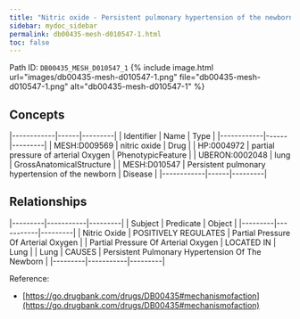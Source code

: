 ```yaml
---
title: "Nitric oxide - Persistent pulmonary hypertension of the newborn"
sidebar: mydoc_sidebar
permalink: db00435-mesh-d010547-1.html
toc: false 
---
```



Path ID: `DB00435_MESH_D010547_1`
{% include image.html url="images/db00435-mesh-d010547-1.png" file="db00435-mesh-d010547-1.png" alt="db00435-mesh-d010547-1" %}

## Concepts

|------------|------|---------|
| Identifier | Name | Type    |
|------------|------|---------|
| MESH:D009569 | nitric oxide | Drug |
| HP:0004972 | partial pressure of arterial Oxygen | PhenotypicFeature |
| UBERON:0002048 | lung | GrossAnatomicalStructure |
| MESH:D010547 | Persistent pulmonary hypertension of the newborn | Disease |
|------------|------|---------|

## Relationships

|---------|-----------|---------|
| Subject | Predicate | Object  |
|---------|-----------|---------|
| Nitric Oxide | POSITIVELY REGULATES | Partial Pressure Of Arterial Oxygen |
| Partial Pressure Of Arterial Oxygen | LOCATED IN | Lung |
| Lung | CAUSES | Persistent Pulmonary Hypertension Of The Newborn |
|---------|-----------|---------|

Reference: 
  - [https://go.drugbank.com/drugs/DB00435#mechanismofaction](https://go.drugbank.com/drugs/DB00435#mechanismofaction)
